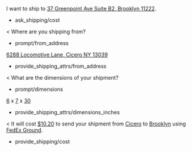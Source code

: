 I want to ship to [37 Greenpoint Ave Suite B2, Brooklyn 11222](address#to).
* ask_shipping/cost

< Where are you shipping from?
* prompt/from_address

[6288 Locomotive Lane, Cicero NY 13039](address#from)
* provide_shipping_attrs/from_address

< What are the dimensions of your shipment?
* prompt/dimensions

[6](dimension#length_inches) x [7](dimension#width_inches) x [30](dimension#height_inches)
* provide_shipping_attrs/dimensions_inches

< It will cost [$10.20](amount-of-money/cost) to send your shipment from [Cicero](city#from) to [Brooklyn](city#to) using [FedEx Ground](carrier).
* provide_shipping/cost
